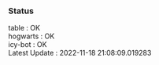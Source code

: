 ### Status


table : OK  
hogwarts : OK  
icy-bot : OK  
Latest Update : 2022-11-18 21:08:09.019283
